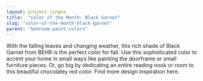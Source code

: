 ```yaml
---
layout: project_single
title:  "Color of the Month: Black Garnet"
slug: "color-of-the-month-black-garnet"
parent: "bedroom-paint-colors"
---
```

With the falling leaves and changing weather, this rich shade of Black Garnet from BEHR is the perfect color for fall. Use this sophisticated color to accent your home in small ways like painting the doorframe or small furniture pieces. Or, go big by dedicating an entire reading nook or room to this beautiful chocolatey red color. Find more design inspiration here.
